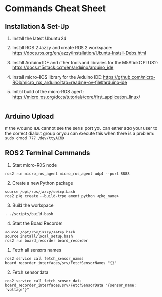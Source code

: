 # Commands Cheat Sheet 

## Installation & Set-Up

1. Install the latest Ubuntu 24

2. Install ROS 2 Jazzy and create ROS 2 workspace: https://docs.ros.org/en/jazzy/Installation/Ubuntu-Install-Debs.html

3. Install Arduino IDE and other tools and libraries for the M5StickC PLUS2: https://docs.m5stack.com/en/arduino/arduino_ide

4. Install micro-ROS library for the Arduino IDE: https://github.com/micro-ROS/micro_ros_arduino?tab=readme-ov-file#arduino-ide

5. Initial build of the micro-ROS agent: https://micro.ros.org/docs/tutorials/core/first_application_linux/
```

```


## Arduino Upload

If the Arduino IDE cannot see the serial port you can either add your user to the correct dialout group or you can execute this when there is a problem: `sudo chmod 777 /dev/ttyACM0`


## ROS 2 Terminal Commands

1. Start micro-ROS node
```
ros2 run micro_ros_agent micro_ros_agent udp4 --port 8888
```

2. Create a new Python package
```
source /opt/ros/jazzy/setup.bash
ros2 pkg create --build-type ament_python <pkg_name>
```

3. Build the workspace
```
. ./scripts/build.bash
```

4. Start the Board Recorder
```
source /opt/ros/jazzy/setup.bash
source install/local_setup.bash
ros2 run board_recorder board_recorder
```

1. Fetch all sensors names
```
ros2 service call fetch_sensor_names board_recorder_interfaces/srv/FetchSensorNames "{}"
```

2. Fetch sensor data
```
ros2 service call fetch_sensor_data board_recorder_interfaces/srv/FetchSensorData "{sensor_name: 'voltage'}"
```
